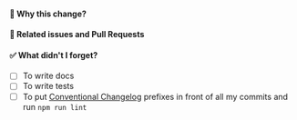 
#### :rocket: Why this change?

#### :memo: Related issues and Pull Requests

#### :white_check_mark: What didn't I forget?

<!--
Place an `x` between the square brackets on the lines below for every satisfied prerequisite.
-->

- [ ] To write docs
- [ ] To write tests
- [ ] To put [Conventional Changelog](https://dredd.readthedocs.io/en/latest/contributing/#sem-rel) prefixes in front of all my commits and run `npm run lint`
